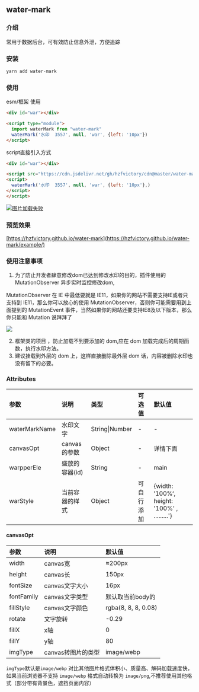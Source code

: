 ## water-mark

### 介绍

常用于数据后台，可有效防止信息外泄，方便追踪

### 安装

```javascript
yarn add water-mark
```

### 使用

esm/框架 使用

```html
<div id="war"></div>

<script type="module">
  import waterMark from "water-mark"
  waterMark('水印  3557', null, 'war', {left: '10px'})
</script>
```

script直接引入方式
```html
<div id="war"></div>

<script src="https://cdn.jsdelivr.net/gh/hzfvictory/cdn@master/water-mark/index.js"></script>
<script>
  waterMark('水印  3557', null, 'war', {left: '10px'},)
</script>
</script>
```

<a href="https://tva1.sinaimg.cn/large/008i3skNly1gq0p32mtydj30ip09rdfy.jpg" target="_blank" rel="noopener noreferrer"><img src="https://tva1.sinaimg.cn/large/008i3skNly1gq0p32mtydj30ip09rdfy.jpg" alt='图片加载失败'></a>

### 预览效果

[https://hzfvictory.github.io/water-mark](https://hzfvictory.github.io/water-mark/example/)

### 使用注意事项

1. 为了防止开发者肆意修改dom已达到修改水印的目的，插件使用的 MutationObserver 异步实时监控修改dom,

MutationObserver 在 IE 中最低要就是 IE11，如果你的网站不需要支持IE或者只支持到 IE11，那么你可以放心的使用 MutationObserver，否则你可能需要用到上面提到的 MutationEvent 事件，当然如果你的网站还要支持IE8及以下版本，那么你只能和 Mutation 说拜拜了

![](https://segmentfault.com/img/bV1NUJ?w=1257&h=325)

2. 框架类的项目 ，防止加载不到要添加的 dom,应在 dom 加载完成后的周期函数，执行水印方法。
3. 建议挂载到外层的 dom 上，这样直接删除最外层 dom 话，内容被删除水印也没有留下的必要。


### Attributes



| 参数          | 说明           | 类型           | 可选值     | 默认值                                       |
| :------------ | :------------- | :------------- | :--------- | :------------------------------------------- |
| waterMarkName | 水印文字       | String\|Number | -          | -                                            |
| canvasOpt     | canvas的参数   | Object         | -          | 详情下面                                     |
| warpperEle    | 盛放的容器(id) | String         | -          | main                                         |
| warStyle      | 当前容器的样式 | Object         | 可自行添加 | {width: ’100%‘, height: '100%' , .........'} |

#### canvasOpt

| 参数       | 说明               | 默认值              |
| :--------- | :----------------- | :------------------ |
| width      | canvas宽           | ≈200px              |
| height     | canvas长           | 150px               |
| fontSize   | canvas文字大小     | 16px                |
| fontFamily | canvas文字类型     | 默认取当前body的    |
| fillStyle  | canvas文字颜色     | rgba(8, 8, 8, 0.08) |
| rotate     | 文字旋转           | -0.29               |
| fillX      | x轴                | 0                   |
| fillY      | y轴                | 80                  |
| imgType    | canvas转图片的类型 | image/webp          |

`imgType`默认是`image/webp` 对比其他图片格式体积小、质量高、解码加载速度快，如果当前浏览器不支持 `image/webp` 格式自动转换为 `image/png`,不推荐使用其他格式（部分带有背景色，遮挡页面内容）
